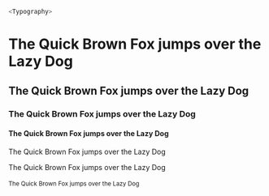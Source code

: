 ```js static
<Typography>
```

<h1>The Quick Brown Fox jumps over the Lazy Dog</h1>
<h2>The Quick Brown Fox jumps over the Lazy Dog</h2>
<h3>The Quick Brown Fox jumps over the Lazy Dog</h3>
<h4>The Quick Brown Fox jumps over the Lazy Dog</h4>

<p>The Quick Brown Fox jumps over the Lazy Dog</p>
<label>The Quick Brown Fox jumps over the Lazy Dog</label>
<br/>
<br/>
<small>The Quick Brown Fox jumps over the Lazy Dog</small>